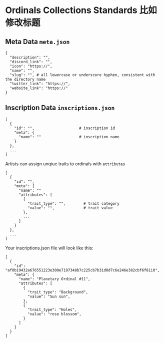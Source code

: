 # Ordinals Collections Standards 比如修改标题


## Meta Data `meta.json`

```
{
  "description": "",
  "discord_link": "",
  "icon": "https://",
  "name": "",
  "slug": "", # all lowercase or underscore hyphen, consistent with the directory name
  "twitter_link": "https://",
  "website_link": "https://"
}
```

## Inscription Data `inscriptions.json`

```
[
  {
    "id": "",                    # inscription id
    "meta": {
      "name": ""                 # inscription name
    }
  },
  ...
]
```

Artists can assign unqiue traits to ordinals with `attributes`

```
[
  {
    "id": "",
    "meta": {
      "name": ""
      "attributes": [
        {
          "trait_type": "",        # trait category
          "value": "",             # trait value
        },
        ...
      ]
    }
  },
  ...
]
```

Your inscriptions.json file will look like this:

```
[
  {
    "id": "af0b19432a676551223e300e7197348b7c225cb7b31d0d7c6e246e382cbf6f81i0",
    "meta": {
      "name": "Planetary Ordinal #11",
      "attributes": [
        {
          "trait_type": "Background",
          "value": "Sun sun",
        },
        {
          "trait_type": "Holes",
          "value": "rose blossom",
        }
      ]
    }
  }
]
```
